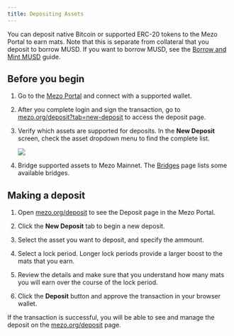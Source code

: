 ```yaml
---
title: Depositing Assets
---
```


You can deposit native Bitcoin or supported ERC-20 tokens to the Mezo Portal to earn mats. Note that this is separate from collateral that you deposit to borrow MUSD. If you want to borrow MUSD, see the [Borrow and Mint MUSD]() guide.

## Before you begin

1. Go to the [Mezo Portal](https://mezo.org/home) and connect with a supported wallet.
1. After you complete login and sign the transaction, go to [mezo.org/deposit?tab=new-deposit](https://mezo.org/deposit?tab=new-deposit) to access the deposit page.
1. Verify which assets are supported for deposits. In the **New Deposit** screen, check the asset dropdown menu to find the complete list.

    ![](/docs/images/portal/deposit-assets-list.avif)

1. Bridge supported assets to Mezo Mainnet. The [Bridges](/docs/users/mainnet/bridges) page lists some available bridges.

## Making a deposit

1. Open [mezo.org/deposit](https://mezo.org/deposit) to see the Deposit page in the Mezo Portal.

1. Click the **New Deposit** tab to begin a new deposit.

1. Select the asset you want to deposit, and specify the ammount.

1. Select a lock period. Longer lock periods provide a larger boost to the mats that you earn.

1. Review the details and make sure that you understand how many mats you will earn over the course of the lock period.

1. Click the **Deposit** button and approve the transaction in your browser wallet.

If the transaction is successful, you will be able to see and manage the deposit on the [mezo.org/deposit](https://mezo.org/deposit) page.